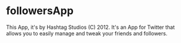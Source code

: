 followersApp
============

This App, it's by Hashtag Studios (C) 2012.  It's an App for Twitter that allows you to easily manage and tweak your friends and followers.